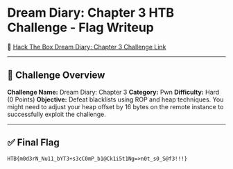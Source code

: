 # Dream Diary: Chapter 3 HTB Challenge - Flag Writeup

🔗 [Hack The Box Dream Diary: Chapter 3 Challenge Link](https://app.hackthebox.com/challenges/Dream%2520Diary%253A%2520Chapter%25203)

---

## 🎯 Challenge Overview

**Challenge Name:** Dream Diary: Chapter 3
**Category:** Pwn
**Difficulty:** Hard (0 Points)
**Objective:**
Defeat blacklists using ROP and heap techniques.
You might need to adjust your heap offset by 16 bytes on the remote instance to successfully exploit the challenge.

---

## ✅ Final Flag

```
HTB{m0d3rN_Nu11_bYT3+s3cC0mP_b1@Ck1i5t1Ng=>n0t_s0_S@f3!!!}
```
